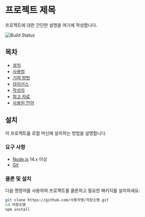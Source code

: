 # 프로젝트 제목

프로젝트에 대한 간단한 설명을 여기에 작성합니다.

![Build Status](https://img.shields.io/badge/build-passing-brightgreen)

## 목차

- [설치](#설치)
- [사용법](#사용법)
- [기여 방법](#기여-방법)
- [라이선스](#라이선스)
- [작성자](#작성자)
- [참고 자료](#참고-자료)
- [사용된 언어](#사용된-언어)

## 설치

이 프로젝트를 로컬 머신에 설치하는 방법을 설명합니다.

### 요구 사항

- [Node.js](https://nodejs.org/) 14.x 이상
- [Git](https://git-scm.com/)

### 클론 및 설치

다음 명령어를 사용하여 프로젝트를 클론하고 필요한 패키지를 설치하세요:

```bash
git clone https://github.com/사용자명/저장소명.git
cd 저장소명
npm install
